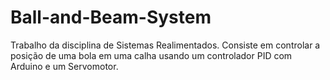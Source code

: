 # Ball-and-Beam-System
Trabalho da disciplina de Sistemas Realimentados. Consiste em controlar a posição de uma bola em uma calha usando um controlador PID com Arduino e um Servomotor.
